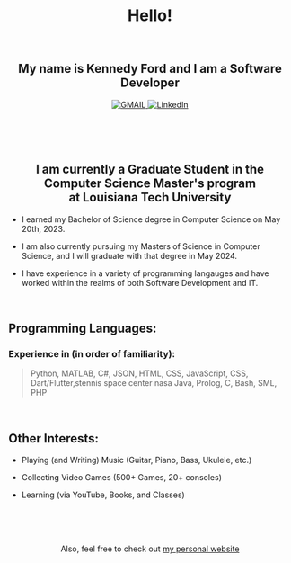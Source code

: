 <h1 align="center">Hello!</h1>
<br>

<h2 align="center">My name is Kennedy Ford and I am a Software Developer</h2>

<p align="center">
  <a href="https://mail.google.com/mail/u/0/?view=cm&fs=1&to=knf010@latech.edu&tf=1">
      <img alt="GMAIL" src="https://img.shields.io/badge/Email-Contact-darkred?style=for-the-badge&logo=gmail&labelColor=grey&logoColor=white" />
    </a>
 <a href="https://www.linkedin.com/in/kennedy-ford-0567ba205">
      <img alt="LinkedIn" src="https://img.shields.io/badge/LinkedIn-Connect-Blue?style=for-the-badge&logo=LinkedIn" />
    </a>

</p>

<br><br><br>

<h2 align="center">I am currently a Graduate Student in the Computer Science Master's program <br>at Louisiana Tech University</h2>

  - I earned my Bachelor of Science degree in Computer Science on May 20th, 2023.
  
  - I am also currently pursuing my Masters of Science in Computer Science, and I will graduate with that degree in May 2024.
  
  - I have experience in a variety of programming langauges and have worked within the realms of both Software Development and IT.
  
<br>

## Programming Languages:

### Experience in (in order of familiarity):
  > Python, MATLAB, C#, JSON, HTML, CSS, JavaScript, CSS, Dart/Flutter,stennis space center nasa Java, Prolog, C, Bash, SML, PHP

<br>

## Other Interests:
  - Playing (and Writing) Music (Guitar, Piano, Bass, Ukulele, etc.)
 
  - Collecting Video Games (500+ Games, 20+ consoles)

  - Learning (via YouTube, Books, and Classes)

<br><br><br>

<p align="center"> Also, feel free to check out <a href="https://www.kennedyford.xyz" target="_blank" rel="noopener noreferrer">my personal website</a>
